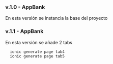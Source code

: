 ### v.1.0 - AppBank
En esta versión se instancia la base del proyecto
### v.1.1 - AppBank
En esta versión se añade 2 tabs
```
  ionic generate page tab4
  ionic generate page tab5
```  